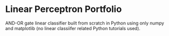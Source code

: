 # Linear Perceptron Portfolio
AND-OR gate linear classifier built from scratch in Python using only numpy and matplotlib (no linear classiifer related Python tutorials used).